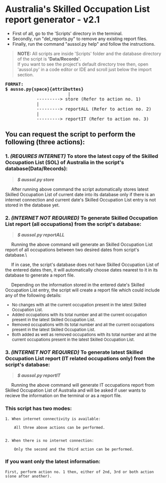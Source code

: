 # **Australia's Skilled Occupation List report generator - v2.1**


* First of all, go to the 'Scripts' directory in the terminal.
* Secondly, run "del_reports.py" to remove any existing report files.
* Finally, run the command "aussol.py help" and follow the instructions.

> **NOTE:**
All scripts are inside 'Scripts' folder and the database directory of the script is **'Data/Records'**.\
If you want to see the project's default directory tree then, open 'aussol.py' in a code editor or IDE and scroll just below the import section.

<pre>
<b>FORMAT:
$ ausso.py{space}{attributtes}</b>
                        |
			---------> store (Refer to action no. 1)
			|
			---------> reportALL (Refer to action no. 2)
			|
			---------> reportIT (Refer to action no. 3)
</pre>
## You can request the script to perform the following (three actions):

### 1. ***(REQUIRES INTERNET)*** To store the latest copy of the Skilled Occupation List (SOL) of Australia in the script's database(Data/Records):
	
> ***$ aussol.py store***

&nbsp;&nbsp;&nbsp;&nbsp;
After running above command the script automatically stores latest Skilled Occupation List of current date into its database only if there is an internet connection and current date's Skilled Occupation List entry is not stored in the database yet.
### 2. ***(INTERNET NOT REQUIRED)*** To generate Skilled Occupation List report (all occupations) from the script's database:

> ***$ aussol.py reportALL***

&nbsp;&nbsp;&nbsp;&nbsp;
Running the above command will generate an Skilled Occupation List report of all occupations between two desired dates from script's database.\

&nbsp;&nbsp;&nbsp;&nbsp;
If in case, the script's database does not have Skilled Occupation List of the entered dates then, it will automatically choose dates nearest to it in its database to generate a report file.
	
&nbsp;&nbsp;&nbsp;&nbsp;
Depending on the information stored in the entered date's Skilled Occupation List entry, the script will create a report file which could include any of the following details:\
<font size = "2">
* No changes with all the current occupation present in the latest Skilled Occupation List.
* Added occupations with its total number and all the current occupation present in the latest Skilled Occupation List.
* Removed occupations with its total number and all the current occupations present in the latest Skilled Occupation List.
* Both added as well as removed occupations with its total number and all the current occupations present in the latest Skilled Occupation List.
</font>

### 3. ***(INTERNET NOT REQUIRED)*** To generate latest Skilled Occupation List report (IT related occupations only) from the script's database:

> ***$ aussol.py reportIT***
		
&nbsp;&nbsp;&nbsp;&nbsp;
Running the above command will generate IT occupations report from Skilled Occupation List of Australia and will be asked if user wants to recieve the information on the terminal or as a report file.


### This script has two modes:
	
	1. When internet connectivity is available:
	
		All three above actions can be performed.
		

	2. When there is no internet connection:
	
		Only the second and the third action can be performed.	


### If you want only the latest information:
	
	First, perform action no. 1 then, either of 2nd, 3rd or both action s(one after another).
